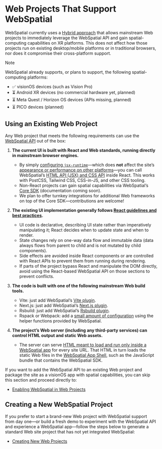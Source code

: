 # Web Projects That Support WebSpatial

WebSpatial currently uses a [Hybrid approach](#) that allows mainstream Web projects to immediately leverage the WebSpatial API and gain spatial-computing capabilities on XR platforms. This does not affect how those projects run on existing desktop/mobile platforms or in traditional browsers, nor does it compromise their cross-platform support.

> [!NOTE]
> WebSpatial already supports, or plans to support, the following spatial-computing platforms:
> - ✅ visionOS devices (such as Vision Pro)
> - ⏳ Android XR devices (no commercial hardware yet, planned)
> - ⏳ Meta Quest / Horizon OS devices (APIs missing, planned)
> - ⏳ PICO devices (planned)

## Using an Existing Web Project

Any Web project that meets the following requirements can use the [WebSpatial API](#) out of the box:

1. **The current UI is built with React and Web standards, running directly in mainstream browser engines.**
   - By simply [configuring `jsx-runtime`](#)—which does **not** affect the site’s [appearance or performance on other platforms](#)—you can call WebSpatial’s [HTML API (JSX) and CSS API](#) inside React. This works with PostCSS, Tailwind CSS, CSS-in-JS, and other CSS tooling.
   - Non-React projects can gain spatial capabilities via WebSpatial’s [Core SDK](#) (documentation coming soon).
   - We plan to offer turnkey integrations for additional Web frameworks on top of the Core SDK—contributions are welcome!

2. **The existing UI implementation generally follows [React guidelines and best practices](#).**
   - UI code is declarative, describing UI state rather than imperatively manipulating it; React decides when to update state and when to render.
   - State changes rely on one-way data flow and immutable data (data always flows from parent to child and is not mutated by child components).
   - Side effects are avoided inside React components or are controlled with React APIs to prevent them from running during rendering.
   - If parts of the project bypass React and manipulate the DOM directly, avoid using the React-based WebSpatial API on those sections to prevent conflicts.

3. **The code is built with one of the following mainstream Web build tools.**
   - Vite: just add WebSpatial’s [Vite plugin](#).
   - Next.js: just add WebSpatial’s [Next.js plugin](#).
   - Rsbuild: just add WebSpatial’s [Rsbuild plugin](#).
   - Rspack or Webpack: add a [small amount of configuration](#) using the helper functions provided by WebSpatial.

4. **The project’s Web server (including any third-party services) can control HTML output and static Web assets.**
   - The server can serve [HTML meant to load and run only inside a WebSpatial app](#) for every site URL. That HTML in turn loads the static Web files in the [WebSpatial App Shell](#), such as the JavaScript bundle that contains the WebSpatial SDK.

If you want to add the WebSpatial API to an existing Web project and package the site as a visionOS app with spatial capabilities, you can skip this section and proceed directly to:

- [Enabling WebSpatial in Web Projects](../enabling-webspatial-in-web-projects/README.md)

## Creating a New WebSpatial Project

If you prefer to start a brand-new Web project with WebSpatial support from day one—or build a fresh demo to experiment with the WebSpatial API and experience a WebSpatial app—follow the steps below to generate a standard Web site project that has not yet integrated WebSpatial:

- [Creating New Web Projects](creating-new-web-projects.md)
